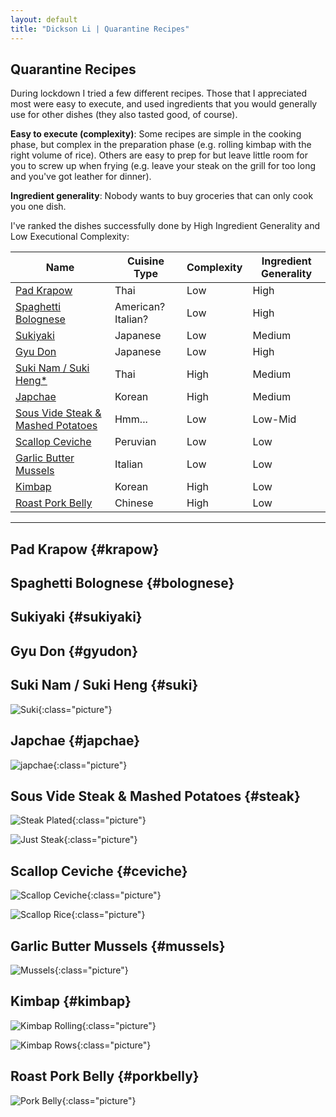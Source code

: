 ```yaml
---
layout: default
title: "Dickson Li | Quarantine Recipes"
---
```


## Quarantine Recipes

During lockdown I tried a few different recipes. Those that I appreciated most were easy to execute, and used ingredients that you would generally use for other dishes (they also tasted good, of course). 

**Easy to execute (complexity)**:  Some recipes are simple in the cooking phase, but complex in the preparation phase (e.g. rolling kimbap with the right volume of rice). Others are easy to prep for but leave little room for you to screw up when frying (e.g. leave your steak on the grill for too long and you've got leather for dinner).

**Ingredient generality**: Nobody wants to buy groceries that can only cook you one dish.

I've ranked the dishes successfully done by High Ingredient Generality and Low Executional Complexity: 

Name | Cuisine Type | Complexity | Ingredient Generality |
---------|--------|------------| ----
[Pad Krapow](#krapow) | Thai | Low | High
[Spaghetti Bolognese](#bolognese) | American? Italian? | Low | High
[Sukiyaki](#sukiyaki) | Japanese | Low | Medium
[Gyu Don](#gyudon) | Japanese | Low | High
[Suki Nam / Suki Heng*](#suki) | Thai | High | Medium
[Japchae](#japchae) | Korean | High | Medium
[Sous Vide Steak & Mashed Potatoes](#steak) | Hmm... | Low | Low-Mid
[Scallop Ceviche](#ceviche) | Peruvian | Low | Low
[Garlic Butter Mussels](#mussels) | Italian | Low | Low
[Kimbap](#kimbap) | Korean | High | Low
[Roast Pork Belly](#porkbelly) | Chinese | High | Low

---

## Pad Krapow {#krapow}

## Spaghetti Bolognese {#bolognese}
## Sukiyaki {#sukiyaki}
## Gyu Don {#gyudon}
## Suki Nam / Suki Heng {#suki}

![Suki](images/recipes/suki.jpg){:class="picture"}

## Japchae {#japchae}

![japchae](images/recipes/japchae_kimbap.jpg){:class="picture"}

## Sous Vide Steak & Mashed Potatoes {#steak}

![Steak Plated](images/recipes/steak_plated.jpg){:class="picture"}

![Just Steak](images/recipes/just_steak.jpg){:class="picture"}

## Scallop Ceviche {#ceviche}

![Scallop Ceviche](images/recipes/scallop_ceviche.jpg){:class="picture"}

![Scallop Rice](images/recipes/scallop_rice_seaweed.jpg){:class="picture"}

## Garlic Butter Mussels {#mussels}

![Mussels](images/recipes/garlic_butter_mussels.jpg){:class="picture"}

## Kimbap {#kimbap}

![Kimbap Rolling](images/recipes/kimbap_rolling.jpg){:class="picture"}

![Kimbap Rows](images/recipes/kbr.jpg){:class="picture"}


## Roast Pork Belly {#porkbelly}

![Pork Belly](images/recipes/pork_belly.jpg){:class="picture"}